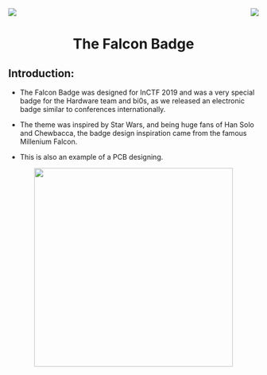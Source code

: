 <div>
<img src="https://img.shields.io/badge/Domain:-The Falcon Badge%20-black">
<img src="https://img.shields.io/badge/Date-12%20August%202022-green[700]" align="right">

<div align="center"><h1>The Falcon Badge</h1></div>
</div>

## Introduction:

- The Falcon Badge was designed for InCTF 2019 and was a very special badge for the Hardware team and bi0s, as we released an electronic badge similar to conferences internationally.

- The theme was inspired by Star Wars, and being huge fans of Han Solo and Chewbacca, the badge design inspiration came from the famous Millenium Falcon.

- This is also an example of a PCB designing.

<div align="center">
    <img src="https://i.ibb.co/VgTRQHB/photo-2020-01-21-10-44-10.jpg" width="400">
</div>
